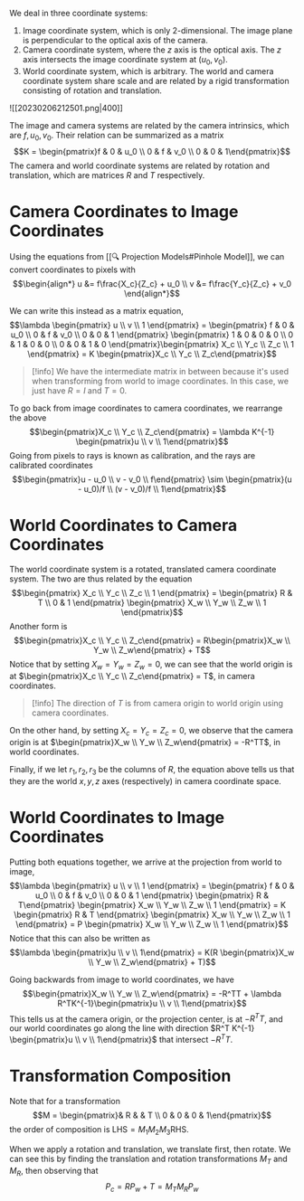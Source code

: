 We deal in three coordinate systems:
1. Image coordinate system, which is only 2-dimensional. The image plane is perpendicular to the optical axis of the camera.
2. Camera coordinate system, where the $z$ axis is the optical axis. The $z$ axis intersects the image coordinate system at $(u_0, v_0)$.
3. World coordinate system, which is arbitrary. The world and camera coordinate system share scale and are related by a rigid transformation consisting of rotation and translation.

![[20230206212501.png|400]]

The image and camera systems are related by the camera intrinsics, which are $f, u_0, v_0$. Their relation can be summarized as a matrix $$K = \begin{pmatrix}f & 0 & u_0 \\ 0 & f & v_0 \\ 0 & 0 & 1\end{pmatrix}$$
The camera and world coordinate systems are related by rotation and translation, which are matrices $R$ and $T$ respectively.

# Camera Coordinates to Image Coordinates
Using the equations from [[🔍 Projection Models#Pinhole Model]], we can convert coordinates to pixels with $$\begin{align*} u &= f\frac{X_c}{Z_c} + u_0 \\ v &= f\frac{Y_c}{Z_c} + v_0 \end{align*}$$

We can write this instead as a matrix equation, $$\lambda \begin{pmatrix} u \\ v \\ 1 \end{pmatrix} = \begin{pmatrix} f & 0 & u_0 \\ 0 & f & v_0 \\ 0 & 0 & 1 \end{pmatrix} \begin{pmatrix} 1 & 0 & 0 & 0 \\ 0 & 1 & 0 & 0 \\ 0 & 0 & 1 & 0 \end{pmatrix}\begin{pmatrix} X_c \\ Y_c \\ Z_c \\ 1 \end{pmatrix} = K \begin{pmatrix}X_c \\ Y_c \\ Z_c\end{pmatrix}$$
> [!info]
> We have the intermediate matrix in between because it's used when transforming from world to image coordinates. In this case, we just have $R = I$ and $T = 0$.

To go back from image coordinates to camera coordinates, we rearrange the above $$\begin{pmatrix}X_c \\ Y_c \\ Z_c\end{pmatrix} = \lambda K^{-1} \begin{pmatrix}u \\ v \\ 1\end{pmatrix}$$
Going from pixels to rays is known as calibration, and the rays are calibrated coordinates $$\begin{pmatrix}u - u_0 \\ v - v_0 \\ f\end{pmatrix} \sim \begin{pmatrix}(u - u_0)/f \\ (v - v_0)/f \\ 1\end{pmatrix}$$

# World Coordinates to Camera Coordinates
The world coordinate system is a rotated, translated camera coordinate system. The two are thus related by the equation $$\begin{pmatrix} X_c \\ Y_c \\ Z_c \\ 1 \end{pmatrix} = \begin{pmatrix} R & T \\ 0 & 1 \end{pmatrix} \begin{pmatrix} X_w \\ Y_w \\ Z_w \\ 1 \end{pmatrix}$$
Another form is $$\begin{pmatrix}X_c \\ Y_c \\ Z_c\end{pmatrix} = R\begin{pmatrix}X_w \\ Y_w \\ Z_w\end{pmatrix} + T$$
Notice that by setting $X_w = Y_w = Z_w = 0$, we can see that the world origin is at $\begin{pmatrix}X_c \\ Y_c \\ Z_c\end{pmatrix} = T$, in camera coordinates.

> [!info]
> The direction of $T$ is from camera origin to world origin using camera coordinates.

On the other hand, by setting $X_c = Y_c = Z_c = 0$, we observe that the camera origin is at $\begin{pmatrix}X_w \\ Y_w \\ Z_w\end{pmatrix} = -R^TT$, in world coordinates.

Finally, if we let $r_1, r_2, r_3$ be the columns of $R$, the equation above tells us that they are the world $x, y, z$ axes (respectively) in camera coordinate space.

# World Coordinates to Image Coordinates
Putting both equations together, we arrive at the projection from world to image, $$\lambda \begin{pmatrix} u \\ v \\ 1 \end{pmatrix} = \begin{pmatrix} f & 0 & u_0 \\ 0 & f & v_0 \\ 0 & 0 & 1 \end{pmatrix} \begin{pmatrix} R & T\end{pmatrix} \begin{pmatrix} X_w \\ Y_w \\ Z_w \\ 1 \end{pmatrix} = K \begin{pmatrix} R & T \end{pmatrix} \begin{pmatrix} X_w \\ Y_w \\ Z_w \\ 1 \end{pmatrix} = P \begin{pmatrix} X_w \\ Y_w \\ Z_w \\ 1 \end{pmatrix}$$
Notice that this can also be written as $$\lambda \begin{pmatrix}u \\ v \\ 1\end{pmatrix} = K(R \begin{pmatrix}X_w \\ Y_w \\ Z_w\end{pmatrix} + T)$$

Going backwards from image to world coordinates, we have $$\begin{pmatrix}X_w \\ Y_w \\ Z_w\end{pmatrix} = -R^TT + \lambda R^TK^{-1}\begin{pmatrix}u \\ v \\ 1\end{pmatrix}$$
This tells us at the camera origin, or the projection center, is at $-R^TT$, and our world coordinates go along the line with direction $R^T K^{-1} \begin{pmatrix}u \\ v \\ 1\end{pmatrix}$ that intersect $-R^TT$.

# Transformation Composition
Note that for a transformation $$M = \begin{pmatrix}& R & & T \\ 0 & 0 & 0 & 1\end{pmatrix}$$
the order of composition is $\text{LHS} = M_1 M_2 M_3 \text{RHS}$.

When we apply a rotation and translation, we translate first, then rotate. We can see this by finding the translation and rotation transformations $M_T$ and $M_R$, then observing that $$P_c = RP_w + T = M_T M_R P_w$$